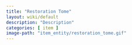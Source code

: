 ```yaml
---
title: "Restoration Tome"
layout: wiki/default
description: "Description"
categories: [ item ]
image-path: "item_entity/restoration_tome.gif"
---
```

